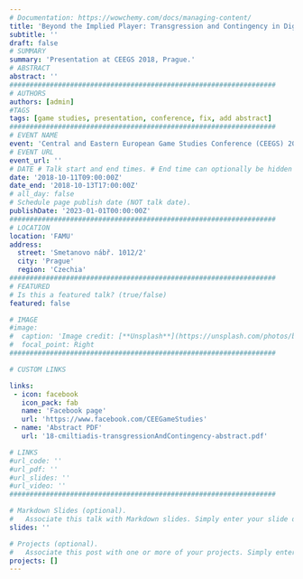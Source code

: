 ```yaml
---
# Documentation: https://wowchemy.com/docs/managing-content/
title: 'Beyond the Implied Player: Transgression and Contingency in Digital Games'
subtitle: ''
draft: false
# SUMMARY
summary: 'Presentation at CEEGS 2018, Prague.'
# ABSTRACT 
abstract: ''
##################################################################
# AUTHORS 
authors: [admin]
#TAGS
tags: [game studies, presentation, conference, fix, add abstract]
##################################################################
# EVENT NAME 
event: 'Central and Eastern European Game Studies Conference (CEEGS) 2018, "Ludic Expressions"'
# EVENT URL 
event_url: ''
# DATE # Talk start and end times. # End time can optionally be hidden by prefixing the line with `#`.
date: '2018-10-11T09:00:00Z'
date_end: '2018-10-13T17:00:00Z'
# all_day: false
# Schedule page publish date (NOT talk date).
publishDate: '2023-01-01T00:00:00Z'
##################################################################
# LOCATION 
location: 'FAMU'
address:
  street: 'Smetanovo nábř. 1012/2'
  city: 'Prague'
  region: 'Czechia'
##################################################################
# FEATURED
# Is this a featured talk? (true/false)
featured: false

# IMAGE 
#image:
#  caption: 'Image credit: [**Unsplash**](https://unsplash.com/photos/bzdhc5b3Bxs)'
#  focal_point: Right
##################################################################

# CUSTOM LINKS 

links: 
 - icon: facebook
   icon_pack: fab
   name: 'Facebook page'
   url: 'https://www.facebook.com/CEEGameStudies'
 - name: 'Abstract PDF'
   url: '18-cmiltiadis-transgressionAndContingency-abstract.pdf'

# LINKS 
#url_code: ''
#url_pdf: ''
#url_slides: ''
#url_video: ''
##################################################################

# Markdown Slides (optional).
#   Associate this talk with Markdown slides. Simply enter your slide deck's filename without extension. Otherwise, set `slides = ""`.
slides: ''

# Projects (optional).
#   Associate this post with one or more of your projects. Simply enter your project's folder or file name without extension. Otherwise, set `projects = []`.
projects: []
---
```


<!--
abstract 
https://www.researchgate.net/publication/328174581_Beyond_the_Implied_Player_Transgression_and_Contingency_in_Digital_Games

https://gespielt.hypotheses.org/2009

-->